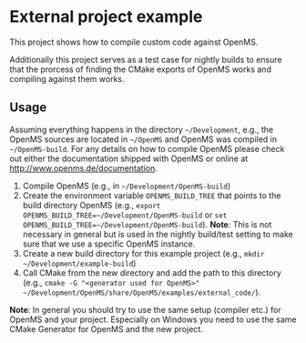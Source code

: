 # External project example

This project shows how to compile custom code against OpenMS.

Additionally this project serves as a test case for nightly builds to ensure that the prorcess of finding the CMake exports of OpenMS works and compiling against them works.

## Usage

Assuming everything happens in the directory `~/Development`, e.g., the OpenMS sources are located in `~/OpenMS` and OpenMS was compiled in `~/OpenMS-build`. For any details on how to compile OpenMS please check out either the documentation shipped with OpenMS or online at http://www.openms.de/documentation.

 1. Compile OpenMS (e.g., in `~/Development/OpenMS-build`)
 2. Create the environment variable `OPENMS_BUILD_TREE` that points to the build directory OpenMS (e.g., `export OPENMS_BUILD_TREE=~/Development/OpenMS-build` or `set OPENMS_BUILD_TREE=~/Development/OpenMS-build`). **Note**: This is not necessary in general but is used in the nightly build/test setting to make sure that we use a specific OpenMS instance.
 3. Create a new build directory for this example project (e.g., `mkdir ~/Development/example-build`)
 4. Call CMake from the new directory and add the path to this directory (e.g., `cmake -G "<generator used for OpenMS>" ~/Development/OpenMS/share/OpenMS/examples/external_code/`). 
 
**Note**: In general you should try to use the same setup (compiler etc.) for OpenMS and your project. Especially on Windows you need to use the same CMake Generator for OpenMS and the new project.
